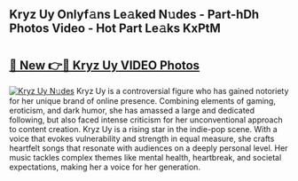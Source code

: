 ## Kryz Uy Onlyf𝚊ns Le𝚊ked N𝚞des - Part-hDh Photos Video - Hot Part Le𝚊ks KxPtM

# <h2><a href="http://ac32428.deff.icu/?id=Kryz+Uy">🔗 New 👉🔴 Kryz Uy VIDEO Photos</a></h2>

[![Kryz Uy N𝚞des](https://i.imgur.com/rIISA9y.gif)](http://ac32428.deff.icu/?id=Kryz+Uy)
Kryz Uy is a controversial figure who has gained notoriety for her unique brand of online presence. Combining elements of gaming, eroticism, and dark humor, she has amassed a large and dedicated following, but also faced intense criticism for her unconventional approach to content creation. Kryz Uy is a rising star in the indie-pop scene. With a voice that evokes vulnerability and strength in equal measure, she crafts heartfelt songs that resonate with audiences on a deeply personal level. Her music tackles complex themes like mental health, heartbreak, and societal expectations, making her a voice for her generation.
